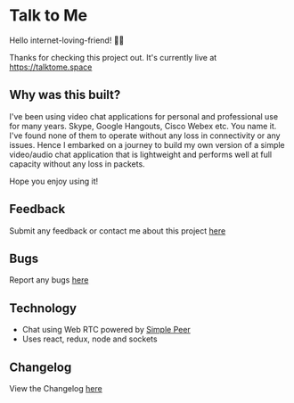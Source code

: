 # Talk to Me

Hello internet-loving-friend! 🙌🏽

Thanks for checking this project out. It's currently live at 
https://talktome.space

## Why was this built?

I've been using video chat applications for personal and professional use for many years. Skype, Google Hangouts, Cisco Webex etc. You name it. I've found none of them to operate  without any loss in connectivity or any issues. Hence I embarked on a journey to build my own version of a simple video/audio chat application that is lightweight and performs well at full capacity without any loss in packets. 

Hope you enjoy using it!

## Feedback

Submit any feedback or contact me about this project [here](https://goo.gl/forms/NRyqULBDE4sT5EN33)

## Bugs

Report any bugs [here](https://github.com/prashanthr/talk-to-me/issues/new)

## Technology

- Chat using Web RTC powered by [Simple Peer](https://github.com/feross/simple-peer)
- Uses react, redux, node and sockets

## Changelog

View the Changelog [here](./CHANGELOG.md)
